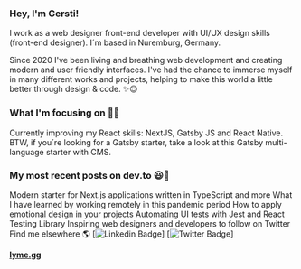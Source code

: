 ### Hey, I'm Gersti!

I work as a web designer front-end developer with UI/UX design skills (front-end designer). I´m based in Nuremburg, Germany.

Since 2020 I've been living and breathing web development and creating modern and user friendly interfaces. I've had the chance to immerse myself in many different works and projects, helping to make this world a little better through design & code. ✨😍

### What I'm focusing on 👨‍💻
Currently improving my React skills: NextJS, Gatsby JS and React Native.
BTW, if you´re looking for a Gatsby starter, take a look at this Gatsby multi-language starter with CMS.

### My most recent posts on dev.to 😃🧾
Modern starter for Next.js applications written in TypeScript and more
What I have learned by working remotely in this pandemic period
How to apply emotional design in your projects
Automating UI tests with Jest and React Testing Library
Inspiring web designers and developers to follow on Twitter
Find me elsewhere 🌎
[![Linkedin Badge](https://img.shields.io/badge/-LinkedIn-blue?style=flat-square&logo=Linkedin&logoColor=whie&link=https://linkedin.com/gxrsti)] 
[![Twitter Badge](https://img.shields.io/badge/-LinkedIn-blue?style=flat-square&logo=Linkedin&logoColor=whie&link=https://linkedin.com/gxrsti)] 

**[lyme.gg](https://www.lyme.gg/)**
